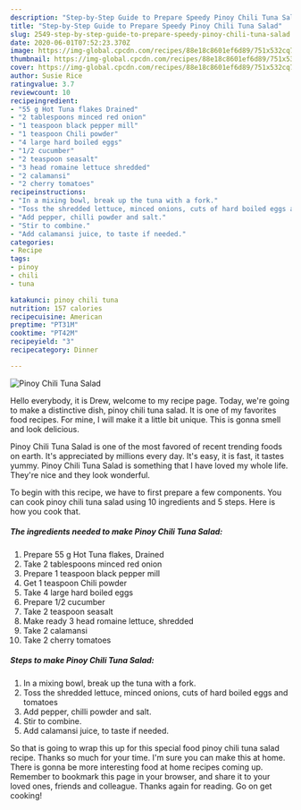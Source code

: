 ```yaml
---
description: "Step-by-Step Guide to Prepare Speedy Pinoy Chili Tuna Salad"
title: "Step-by-Step Guide to Prepare Speedy Pinoy Chili Tuna Salad"
slug: 2549-step-by-step-guide-to-prepare-speedy-pinoy-chili-tuna-salad
date: 2020-06-01T07:52:23.370Z
image: https://img-global.cpcdn.com/recipes/88e18c8601ef6d89/751x532cq70/pinoy-chili-tuna-salad-recipe-main-photo.jpg
thumbnail: https://img-global.cpcdn.com/recipes/88e18c8601ef6d89/751x532cq70/pinoy-chili-tuna-salad-recipe-main-photo.jpg
cover: https://img-global.cpcdn.com/recipes/88e18c8601ef6d89/751x532cq70/pinoy-chili-tuna-salad-recipe-main-photo.jpg
author: Susie Rice
ratingvalue: 3.7
reviewcount: 10
recipeingredient:
- "55 g Hot Tuna flakes Drained"
- "2 tablespoons minced red onion"
- "1 teaspoon black pepper mill"
- "1 teaspoon Chili powder"
- "4 large hard boiled eggs"
- "1/2 cucumber"
- "2 teaspoon seasalt"
- "3 head romaine lettuce shredded"
- "2 calamansi"
- "2 cherry tomatoes"
recipeinstructions:
- "In a mixing bowl, break up the tuna with a fork."
- "Toss the shredded lettuce, minced onions, cuts of hard boiled eggs and tomatoes"
- "Add pepper, chilli powder and salt."
- "Stir to combine."
- "Add calamansi juice, to taste if needed."
categories:
- Recipe
tags:
- pinoy
- chili
- tuna

katakunci: pinoy chili tuna 
nutrition: 157 calories
recipecuisine: American
preptime: "PT31M"
cooktime: "PT42M"
recipeyield: "3"
recipecategory: Dinner

---
```



![Pinoy Chili Tuna Salad](https://img-global.cpcdn.com/recipes/88e18c8601ef6d89/751x532cq70/pinoy-chili-tuna-salad-recipe-main-photo.jpg)

Hello everybody, it is Drew, welcome to my recipe page. Today, we're going to make a distinctive dish, pinoy chili tuna salad. It is one of my favorites food recipes. For mine, I will make it a little bit unique. This is gonna smell and look delicious.



Pinoy Chili Tuna Salad is one of the most favored of recent trending foods on earth. It's appreciated by millions every day. It's easy, it is fast, it tastes yummy. Pinoy Chili Tuna Salad is something that I have loved my whole life. They're nice and they look wonderful.


To begin with this recipe, we have to first prepare a few components. You can cook pinoy chili tuna salad using 10 ingredients and 5 steps. Here is how you cook that.

<!--inarticleads1-->

##### The ingredients needed to make Pinoy Chili Tuna Salad:

1. Prepare 55 g Hot Tuna flakes, Drained
1. Take 2 tablespoons minced red onion
1. Prepare 1 teaspoon black pepper mill
1. Get 1 teaspoon Chili powder
1. Take 4 large hard boiled eggs
1. Prepare 1/2 cucumber
1. Take 2 teaspoon seasalt
1. Make ready 3 head romaine lettuce, shredded
1. Take 2 calamansi
1. Take 2 cherry tomatoes




<!--inarticleads2-->

##### Steps to make Pinoy Chili Tuna Salad:

1. In a mixing bowl, break up the tuna with a fork.
1. Toss the shredded lettuce, minced onions, cuts of hard boiled eggs and tomatoes
1. Add pepper, chilli powder and salt.
1. Stir to combine.
1. Add calamansi juice, to taste if needed.




So that is going to wrap this up for this special food pinoy chili tuna salad recipe. Thanks so much for your time. I'm sure you can make this at home. There is gonna be more interesting food at home recipes coming up. Remember to bookmark this page in your browser, and share it to your loved ones, friends and colleague. Thanks again for reading. Go on get cooking!
